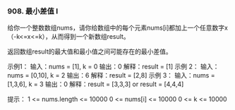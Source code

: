 ### 908. 最小差值 I

给你一个整数数组nums，请你给数组中的每个元素nums[i]都加上一个任意数字x（-k<=x<=k），从而得到一个新数组result。

返回数组result的最大值和最小值之间可能存在的最小差值。



示例1：
输入：nums = [1], k = 0
输出：0
解释：result = [1]
示例 2：
输入：nums = [0,10], k = 2
输出：6
解释：result = [2,8]
示例 3：
输入：nums = [1,3,6], k = 3
输出：0
解释：result = [3,3,3] or result = [4,4,4]


提示：
1 <= nums.length <= 10000
0 <= nums[i] <= 10000
0 <= k <= 10000

